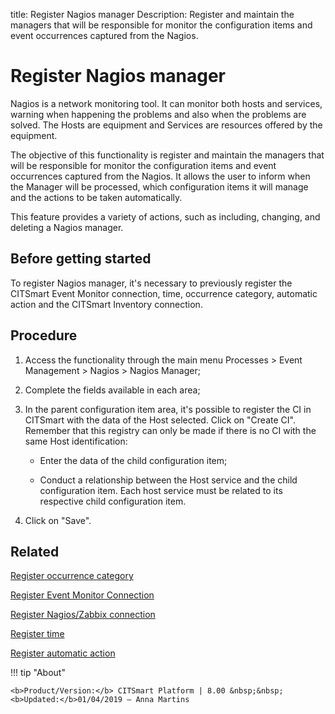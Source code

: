 title: Register Nagios manager
Description: Register and maintain the managers that will be responsible for monitor the configuration items and event occurrences captured from the Nagios.
# Register Nagios manager

Nagios is a network monitoring tool. It can monitor both hosts and services,
warning when happening the problems and also when the problems are solved. The
Hosts are equipment and Services are resources offered by the equipment.

The objective of this functionality is register and maintain the managers that
will be responsible for monitor the configuration items and event occurrences
captured from the Nagios. It allows the user to inform when the Manager will be
processed, which configuration items it will manage and the actions to be taken
automatically.

This feature provides a variety of actions, such as including, changing, and
deleting a Nagios manager.

Before getting started
--------------------------

To register Nagios manager, it's necessary to previously register the CITSmart
Event Monitor connection, time, occurrence category, automatic action and the
CITSmart Inventory connection.

Procedure
-------------

1.  Access the functionality through the main menu Processes \> Event Management
    \> Nagios \> Nagios Manager;

2.  Complete the fields available in each area;

3.  In the parent configuration item area, it's possible to register the CI in
    CITSmart with the data of the Host selected. Click on "Create CI". Remember
    that this registry can only be made if there is no CI with the same Host
    identification:

    - Enter the data of the child configuration item;

    - Conduct a relationship between the Host service and the child configuration
    item. Each host service must be related to its respective child
    configuration item.

1.  Click on "Save".

Related
-------

[Register occurrence category](/en-us/citsmart-platform-8/processes/event/configuration/register-occurence-category.html)

[Register Event Monitor Connection](/en-us/citsmart-platform-8/processes/event/configuration/register-event-monitor-connection.html)

[Register Nagios/Zabbix connection](/en-us/citsmart-platform-8/processes/event/configuration/register-nagios-zabbix-connection.html)

[Register time](/en-us/citsmart-platform-8/processes/event/configuration/register-time.html)

[Register automatic action](/en-us/citsmart-platform-8/additional-features/automation-of-operation/configuration/register-automatic-action.html)


!!! tip "About"

    <b>Product/Version:</b> CITSmart Platform | 8.00 &nbsp;&nbsp;
    <b>Updated:</b>01/04/2019 – Anna Martins
